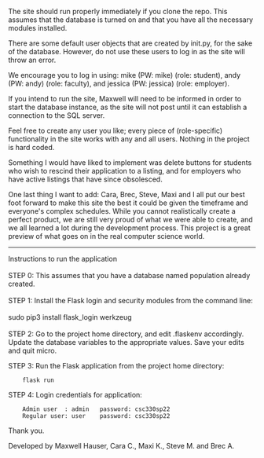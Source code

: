 The site should run properly immediately if you clone the repo. This assumes that the
database is turned on and that you have all the necessary modules installed.

There are some default user objects that are created by init.py, for the sake of the
database. However, do not use these users to log in as the site will throw an error.

We encourage you to log in using: mike (PW: mike) (role: student), andy
(PW: andy) (role: faculty), and jessica (PW: jessica) (role: employer).

If you intend to run the site, Maxwell will need to be informed in order to start the
database instance, as the site will not post until it can establish a connection to the 
SQL server.

Feel free to create any user you like; every piece of (role-specific) functionality in 
the site works with any and all users. Nothing in the project is hard coded.

Something I would have liked to implement was delete buttons for students who wish to
rescind their application to a listing, and for employers who have active listings that 
have since obsolesced.

One last thing I want to add: Cara, Brec, Steve, Maxi and I all put our best foot forward 
to make this site the best it could be given the timeframe and everyone's complex 
schedules. While you cannot realistically create a perfect product, we are still very
proud of what we were able to create, and we all learned a lot during the development
process. This project is a great preview of what goes on in the real computer science
world.
<hr>
Instructions to run the application
<br><br>
STEP 0: This assumes that you have a database named population already created.
<br><br>
STEP 1: Install the Flask login and security modules from the command line:
<br><br>        
        sudo pip3 install flask_login werkzeug
<br><br>
STEP 2: Go to the project home directory, and edit .flaskenv accordingly.
        Update the database variables to the appropriate values.
        Save your edits and quit micro.

STEP 3: Run the Flask application from the project home directory:
        
        flask run

STEP 4: Login credentials for application:

        Admin user  : admin   password: csc330sp22
        Regular user: user    password: csc330sp22

Thank you.

Developed by Maxwell Hauser, Cara C., Maxi K., Steve M. and Brec A.
